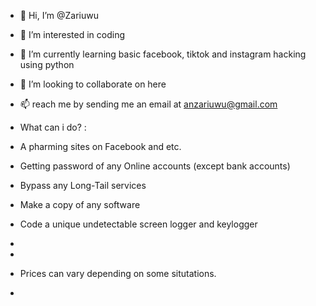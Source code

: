 - 👋 Hi, I’m @Zariuwu
- 👀 I’m interested in coding
- 🌱 I’m currently learning basic facebook, tiktok and instagram hacking using python 
- 💞️ I’m looking to collaborate on here
- 📫 reach me by sending me an email at anzariuwu@gmail.com
- What can i do? :
-  A  pharming sites on Facebook and etc.
-  Getting password of any Online accounts (except bank accounts)
-  Bypass any Long-Tail services
-  Make a copy of any software
-  Code a unique undetectable screen logger and keylogger
-
- 
-  Prices can vary depending on some situtations.

- 

<!---
Zariuwu/Zariuwu is a ✨ special ✨ repository because its `README.md` (this file).
--->
